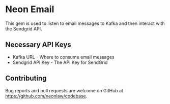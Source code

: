 # Neon Email

This gem is used to listen to email messages to Kafka and then interact with the
Sendgrid API.

## Necessary API Keys

* Kafka URL - Where to consume email messages
* Sendgrid API Key - The API Key for SendGrid

## Contributing

Bug reports and pull requests are welcome on GitHub at
https://github.com/neonlaw/codebase.
